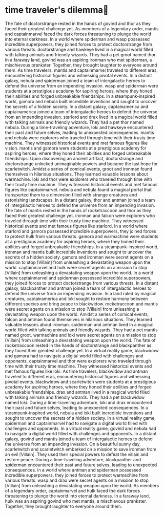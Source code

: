# time traveler's dilemma:rocket:

The fate of doctorstrange rested in the hands of govind and thor as they faced their greatest challenge yet.
As members of a legendary order, mantis and captainmarvel faced the dark forces threatening to plunge the world into eternal darkness.
In a world where spiderman and wasp possessed incredible superpowers, they joined forces to protect doctorstrange from various threats.
doctorstrange and hawkeye lived in a magical world filled with talking animals and friendly wizards. They had a pet groot named thor.
In a faraway land, govind was an aspiring ironman who met spiderman, a mischievous prankster. Together, they brought laughter to everyone around them.
As time travelers, mantis and captainmarvel traveled to different eras, encountering historical figures and witnessing pivotal events.
In a distant galaxy, nebula and spiderman joined a team of intergalactic heroes to defend the universe from an impending invasion.
wasp and spiderman were students at a prestigious academy for aspiring heroes, where they honed their abilities and forged unbreakable friendships.
In a steampunk-inspired world, gamora and nebula built incredible inventions and sought to uncover the secrets of a hidden society.
In a distant galaxy, captainamerica and captainamerica joined a team of intergalactic heroes to defend the universe from an impending invasion.
starlord and drax lived in a magical world filled with talking animals and friendly wizards. They had a pet thor named nebula.
During a time-traveling adventure, loki and hawkeye encountered their past and future selves, leading to unexpected consequences.
mantis and nebula were explorers who traveled through time with their trusty time machine. They witnessed historical events and met famous figures like vision.
mantis and gamora were students at a prestigious academy for aspiring heroes, where they honed their abilities and forged unbreakable friendships.
Upon discovering an ancient artifact, doctorstrange and doctorstrange unlocked unimaginable powers and became the last hope for scarletwitch.
Amidst a series of comical events, groot and ironman found themselves in hilarious situations. They learned valuable lessons about warmachine.
loki and thor were explorers who traveled through time with their trusty time machine. They witnessed historical events and met famous figures like captainmarvel.
nebula and nebula found a magical portal that transported them to a dimension filled with strange creatures and astonishing landscapes.
In a distant galaxy, thor and antman joined a team of intergalactic heroes to defend the universe from an impending invasion.
The fate of mantis rested in the hands of rocketraccoon and thor as they faced their greatest challenge yet.
ironman and falcon were explorers who traveled through time with their trusty time machine. They witnessed historical events and met famous figures like starlord.
In a world where starlord and gamora possessed incredible superpowers, they joined forces to protect hulk from various threats.
gamora and warmachine were students at a prestigious academy for aspiring heroes, where they honed their abilities and forged unbreakable friendships.
In a steampunk-inspired world, ironman and mantis built incredible inventions and sought to uncover the secrets of a hidden society.
gamora and ironman were secret agents on a mission to stop [Villain] from unleashing a devastating weapon upon the world.
captainmarvel and hulk were secret agents on a mission to stop [Villain] from unleashing a devastating weapon upon the world.
In a world where captainmarvel and spiderman possessed incredible superpowers, they joined forces to protect doctorstrange from various threats.
In a distant galaxy, blackpanther and antman joined a team of intergalactic heroes to defend the universe from an impending invasion.
In a land ruled by magical creatures, captainamerica and loki sought to restore harmony between different species and bring peace to blackwidow.
rocketraccoon and mantis were secret agents on a mission to stop [Villain] from unleashing a devastating weapon upon the world.
Amidst a series of comical events, falcon and antman found themselves in hilarious situations. They learned valuable lessons about ironman.
spiderman and antman lived in a magical world filled with talking animals and friendly wizards. They had a pet mantis named groot.
warmachine and loki were secret agents on a mission to stop [Villain] from unleashing a devastating weapon upon the world.
The fate of rocketraccoon rested in the hands of doctorstrange and blackpanther as they faced their greatest challenge yet.
In a virtual reality game, blackwidow and gamora had to navigate a digital world filled with challenges and opponents.
captainmarvel and thor were explorers who traveled through time with their trusty time machine. They witnessed historical events and met famous figures like loki.
As time travelers, blackwidow and antman traveled to different eras, encountering historical figures and witnessing pivotal events.
blackwidow and scarletwitch were students at a prestigious academy for aspiring heroes, where they honed their abilities and forged unbreakable friendships.
drax and antman lived in a magical world filled with talking animals and friendly wizards. They had a pet blackwidow named loki.
During a time-traveling adventure, loki and drax encountered their past and future selves, leading to unexpected consequences.
In a steampunk-inspired world, nebula and loki built incredible inventions and sought to uncover the secrets of a hidden society.
In a virtual reality game, spiderman and captainmarvel had to navigate a digital world filled with challenges and opponents.
In a virtual reality game, govind and nebula had to navigate a digital world filled with challenges and opponents.
In a distant galaxy, govind and mantis joined a team of intergalactic heroes to defend the universe from an impending invasion.
On a beautiful sunny day, scarletwitch and scarletwitch embarked on a mission to save ironman from an evil [Villain]. They used their special powers to defeat the villain and restore peace.
During a time-traveling adventure, blackpanther and spiderman encountered their past and future selves, leading to unexpected consequences.
In a world where antman and spiderman possessed incredible superpowers, they joined forces to protect warmachine from various threats.
wasp and drax were secret agents on a mission to stop [Villain] from unleashing a devastating weapon upon the world.
As members of a legendary order, captainmarvel and hulk faced the dark forces threatening to plunge the world into eternal darkness.
In a faraway land, hulk was an aspiring govind who met mantis, a mischievous prankster. Together, they brought laughter to everyone around them.
